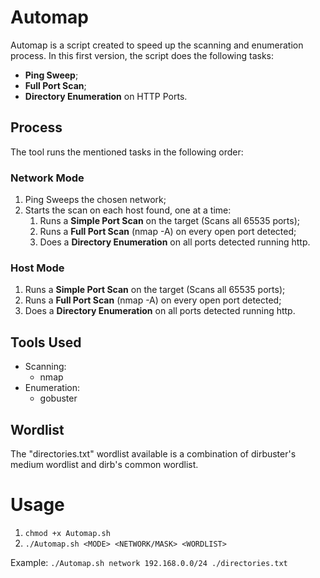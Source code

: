 # Automap
Automap is a script created to speed up the scanning and enumeration process. 
In this first version, the script does the following tasks: 

- **Ping Sweep**;
- **Full Port Scan**;
- **Directory Enumeration** on HTTP Ports.

## Process
The tool runs the mentioned tasks in the following order:

### Network Mode

1. Ping Sweeps the chosen network;
2. Starts the scan on each host found, one at a time:
   1. Runs a **Simple Port Scan** on the target (Scans all 65535 ports);
   2. Runs a **Full Port Scan** (nmap -A) on every open port detected;
   3. Does a **Directory Enumeration** on all ports detected running http.
  
### Host Mode

1. Runs a **Simple Port Scan** on the target (Scans all 65535 ports);
2. Runs a **Full Port Scan** (nmap -A) on every open port detected;
3. Does a **Directory Enumeration** on all ports detected running http.

## Tools Used
- Scanning:
  - nmap
- Enumeration:
  - gobuster

## Wordlist
The "directories.txt" wordlist available is a combination of dirbuster's medium wordlist and dirb's common wordlist.

# Usage
1. ``chmod +x Automap.sh``
2. ``./Automap.sh <MODE> <NETWORK/MASK> <WORDLIST>``

Example:
``./Automap.sh network 192.168.0.0/24 ./directories.txt``

